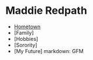 # **Maddie Redpath**
* [Hometown](https://github.com/maddieredpath/hello-world/blob/9e3fa06bb144df29c36aa668ef17ff37a9cafae2/hometown.md)
* [Family]
* [Hobbies]
* [Sorority]
* [My Future]
markdown: GFM
